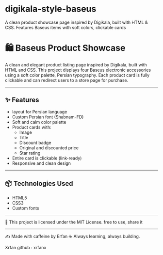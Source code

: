 # digikala-style-baseus
A clean product showcase page inspired by Digikala, built with HTML &amp; CSS. Features Baseus items with soft colors, clickable cards

# 🛍️ Baseus Product Showcase

A clean and elegant product listing page inspired by Digikala, built with HTML and CSS. This project displays four Baseus electronic accessories using a soft color palette, Persian typography. Each product card is fully clickable and can redirect users to a store page for purchase.

---

## ✨ Features

- layout for Persian language
- Custom Persian font (Shabnam-FD)
- Soft and calm color palette
- Product cards with:
  - Image
  - Title
  - Discount badge
  - Original and discounted price
  - Star rating
- Entire card is clickable (link-ready)
- Responsive and clean design

---

## 📦 Technologies Used

- HTML5
- CSS3
- Custom fonts 


---


📄 
This project is licensed under the MIT License.
free to use, share it


---

✍️ 
Made with caffeine by Erfan ☕ 
Always learning, always building.

Xrfan
github : xrfanx


